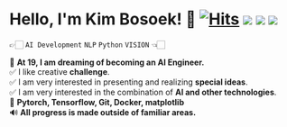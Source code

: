 
# Hello, I'm Kim Bosoek! 👋  [![Hits](https://hits.seeyoufarm.com/api/count/incr/badge.svg?url=https%3A%2F%2Fgithub.com%2FBOSOEK%2Fhit-counter&count_bg=%23676DB0&title_bg=%23352F2F&icon=&icon_color=%23E7E7E7&title=hits&edge_flat=false)](https://hits.seeyoufarm.com) <a href='mailto:boseoggim08@gmail.com'><img src="https://img.shields.io/badge/Gmail-EA4335?style=flat-square&logo=Gmail&logoColor=white&link=mailto:fomagran6@gmail.com"/></a>  <a href="https://universal-vanilla-3ae.notion.site/694293da940a40158b274c6a7ca61dbe" target="_blank"><img src="https://img.shields.io/badge/Portfolio-ffffff?style=flat-square&logo=Notion&logoColor=black"/></a> <a href="https://bosoek.github.io/" target="_blank"><img src="https://img.shields.io/badge/My Blog-000000?style=flat-square&logo=Github&logoColor=white"/></a> 


👉🏻 ```AI Development``` ```NLP``` ```Python``` ```VISION``` 👈🏻  

🔗 **At 19, I am dreaming of becoming an AI Engineer.**    
✅  I like creative **challenge**.      
✅  I am very interested in presenting and realizing **special ideas**.   
✅  I am very interested in the combination of **AI and other technologies**.   
💪  **Pytorch, Tensorflow, Git, Docker, matplotlib**   
🔊  **All progress is made outside of familiar areas.**   

